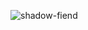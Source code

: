 ![shadow-fiend](https://github.com/no-name-user-name/shadow_raze_wars/blob/main/content/panorama/images/custom_game/loading_screen/custom_loading_screen2.png)
